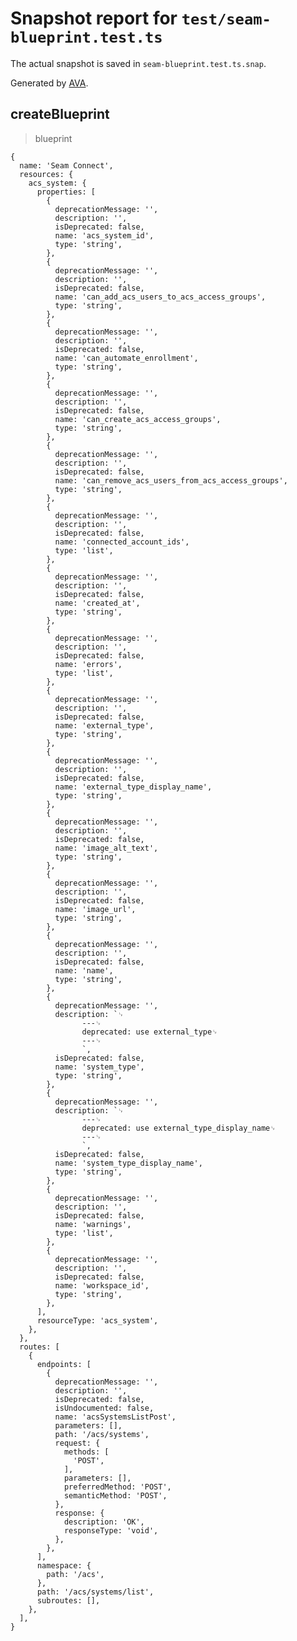 # Snapshot report for `test/seam-blueprint.test.ts`

The actual snapshot is saved in `seam-blueprint.test.ts.snap`.

Generated by [AVA](https://avajs.dev).

## createBlueprint

> blueprint

    {
      name: 'Seam Connect',
      resources: {
        acs_system: {
          properties: [
            {
              deprecationMessage: '',
              description: '',
              isDeprecated: false,
              name: 'acs_system_id',
              type: 'string',
            },
            {
              deprecationMessage: '',
              description: '',
              isDeprecated: false,
              name: 'can_add_acs_users_to_acs_access_groups',
              type: 'string',
            },
            {
              deprecationMessage: '',
              description: '',
              isDeprecated: false,
              name: 'can_automate_enrollment',
              type: 'string',
            },
            {
              deprecationMessage: '',
              description: '',
              isDeprecated: false,
              name: 'can_create_acs_access_groups',
              type: 'string',
            },
            {
              deprecationMessage: '',
              description: '',
              isDeprecated: false,
              name: 'can_remove_acs_users_from_acs_access_groups',
              type: 'string',
            },
            {
              deprecationMessage: '',
              description: '',
              isDeprecated: false,
              name: 'connected_account_ids',
              type: 'list',
            },
            {
              deprecationMessage: '',
              description: '',
              isDeprecated: false,
              name: 'created_at',
              type: 'string',
            },
            {
              deprecationMessage: '',
              description: '',
              isDeprecated: false,
              name: 'errors',
              type: 'list',
            },
            {
              deprecationMessage: '',
              description: '',
              isDeprecated: false,
              name: 'external_type',
              type: 'string',
            },
            {
              deprecationMessage: '',
              description: '',
              isDeprecated: false,
              name: 'external_type_display_name',
              type: 'string',
            },
            {
              deprecationMessage: '',
              description: '',
              isDeprecated: false,
              name: 'image_alt_text',
              type: 'string',
            },
            {
              deprecationMessage: '',
              description: '',
              isDeprecated: false,
              name: 'image_url',
              type: 'string',
            },
            {
              deprecationMessage: '',
              description: '',
              isDeprecated: false,
              name: 'name',
              type: 'string',
            },
            {
              deprecationMessage: '',
              description: `␊
                    ---␊
                    deprecated: use external_type␊
                    ---␊
                    `,
              isDeprecated: false,
              name: 'system_type',
              type: 'string',
            },
            {
              deprecationMessage: '',
              description: `␊
                    ---␊
                    deprecated: use external_type_display_name␊
                    ---␊
                    `,
              isDeprecated: false,
              name: 'system_type_display_name',
              type: 'string',
            },
            {
              deprecationMessage: '',
              description: '',
              isDeprecated: false,
              name: 'warnings',
              type: 'list',
            },
            {
              deprecationMessage: '',
              description: '',
              isDeprecated: false,
              name: 'workspace_id',
              type: 'string',
            },
          ],
          resourceType: 'acs_system',
        },
      },
      routes: [
        {
          endpoints: [
            {
              deprecationMessage: '',
              description: '',
              isDeprecated: false,
              isUndocumented: false,
              name: 'acsSystemsListPost',
              parameters: [],
              path: '/acs/systems',
              request: {
                methods: [
                  'POST',
                ],
                parameters: [],
                preferredMethod: 'POST',
                semanticMethod: 'POST',
              },
              response: {
                description: 'OK',
                responseType: 'void',
              },
            },
          ],
          namespace: {
            path: '/acs',
          },
          path: '/acs/systems/list',
          subroutes: [],
        },
      ],
    }
